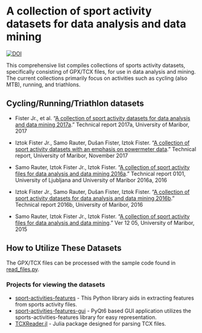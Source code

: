# A collection of sport activity datasets for data analysis and data mining

[![DOI](https://zenodo.org/badge/DOI/10.5281/zenodo.10444711.svg)](https://doi.org/10.5281/zenodo.10444711)

This comprehensive list compiles collections of sports activity datasets, specifically consisting of GPX/TCX files, for use in data analysis and mining. The current collections primarily focus on activities such as cycling (also MTB), running, and triathlons.

## Cycling/Running/Triathlon datasets

- Fister Jr., et al. “[A collection of sport activity datasets for data analysis and data mining 2017a](http://iztok-jr-fister.eu/static/publications/Sport4.zip).” Technical report 2017a, University of Maribor, 2017

- Iztok Fister Jr., Samo Rauter, Dušan Fister, Iztok Fister. “[A collection of sport activity datasets with an emphasis on powermeter data](http://iztok-jr-fister.eu/static/publications/Sport5.zip).” Technical report, University of Maribor, November 2017

- Samo Rauter, Iztok Fister Jr., Iztok Fister. “[A collection of sport activity files for data analysis and data mining 2016a](http://iztok-jr-fister.eu/static/css/datasets/Sport2.zip).” Technical report 0101, University of Ljubljana and University of Maribor 2016a, 2016

- Iztok Fister Jr., Samo Rauter, Dušan Fister, Iztok Fister. “[A collection of sport activity datasets for data analysis and data mining 2016b](http://iztok-jr-fister.eu/static/publications/Sport3.zip).” Technical report 2016b, University of Maribor, 2016

- Samo Rauter, Iztok Fister Jr., Iztok Fister. “[A collection of sport activity files for data analysis and data mining](http://iztok-jr-fister.eu/static/css/datasets/Sport.zip).” Ver 12 05, University of Maribor, 2015

## How to Utilize These Datasets
The GPX/TCX files can be processed with the sample code found in [read_files.py](https://github.com/firefly-cpp/sports-activity-dataset-collections/blob/main/read_files.py).

### Projects for viewing the datasets
- [sport-activities-features](https://github.com/firefly-cpp/sport-activities-features) - This Python library aids in extracting features from sports activity files.
- [sport-activities-features-gui](https://github.com/firefly-cpp/sport-activities-features-gui) - PyQt6 based GUI application utilizes the sports-activities-features library for easy representation.
- [TCXReader.jl](https://github.com/firefly-cpp/TCXReader.jl) -  Julia package designed for parsing TCX files.
